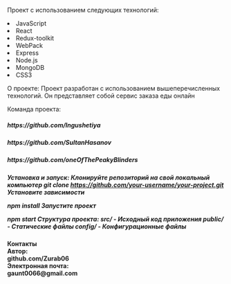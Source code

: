 Проект с использованием следующих технологий:
<li>JavaScript
<li>React
<li>Redux-toolkit
<li>WebPack
<li>Express
<li>Node.js
<li>MongoDB
<li>CSS3


О проекте:
Проект разработан с использованием вышеперечисленных технологий. Он представляет собой сервис заказа еды онлайн


 Команда проекта:
 <h5>https://github.com/Ingushetiya<h5/>
  <h5>https://github.com/SultanHasanov<h5/>
   <h5>https://github.com/oneOfThePeakyBlinders<h5/>

Установка и запуск:
Клонируйте репозиторий на свой локальный компьютер
git clone https://github.com/your-username/your-project.git
Установите зависимости

npm install
Запустите проект

npm start
Структура проекта:
src/ - Исходный код приложения
public/ - Статические файлы
config/ - Конфигурационные файлы
<h4>Контакты
<div>Автор:<div/> github.com/Zurab06
<div>Электронная почта:<div/> 
gaunt0066@gmail.com
